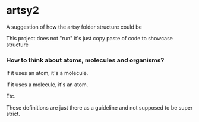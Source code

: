 # artsy2

A suggestion of how the artsy folder structure could be

This project does not "run" it's just copy paste of code to showcase structure

### How to think about atoms, molecules and organisms?

If it uses an atom, it's a molecule.

If it uses a molecule, it's an atom.

Etc.

These definitions are just there as a guideline and not supposed to be super strict.

